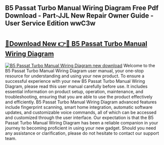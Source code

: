 ## B5 Passat Turbo Manual Wiring Diagram Free Pdf Download - Part-JJL New Repair Owner Guide - User Service Edition wwC3w

# <h2><a href="http://bc48399.oget.top/?id=B5+Passat+Turbo+Manual+Wiring+Diagram">🔗Download New 👉🔴 B5 Passat Turbo Manual Wiring Diagram</a></h2>

[![B5 Passat Turbo Manual Wiring Diagram new download](https://i.imgur.com/5g1atiW.png)](http://bc48399.oget.top/?id=B5+Passat+Turbo+Manual+Wiring+Diagram)
Welcome to the B5 Passat Turbo Manual Wiring Diagram user manual, your one-stop resource for understanding and using your new product. To ensure a successful experience with your new B5 Passat Turbo Manual Wiring Diagram, please read this user manual carefully before use. It includes essential information on product setup, operation, maintenance, and troubleshooting, ensuring that you are able to use the product effectively and efficiently. B5 Passat Turbo Manual Wiring Diagram advanced features include fingerprint scanning, smart home integration, automatic software updates, and customizable voice commands, all of which can be accessed and customized through the user interface. Our expectation is that the B5 Passat Turbo Manual Wiring Diagram has been a reliable companion in your journey to becoming proficient in using your new gadget. Should you need any assistance or clarification, please do not hesitate to contact our support team.
